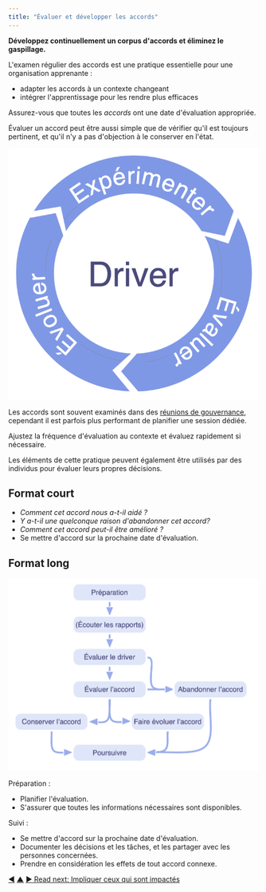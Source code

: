 ```yaml
---
title: "Évaluer et développer les accords"
---
```



<strong>Développez continuellement un corpus d'accords et éliminez le gaspillage.</strong>

L'examen régulier des accords est une pratique essentielle pour une organisation apprenante :

- adapter les accords à un contexte changeant
- intégrer l'apprentissage pour les rendre plus efficaces

Assurez-vous que toutes les <dfn data-info="Accord: Une ligne directrice, un processus ou protocole établi de le but de guider le flux de valeur.">accords</dfn> ont une date d'évaluation appropriée.

Évaluer un accord peut être aussi simple que de vérifier qu'il est toujours pertinent, et qu'il n'y a pas d'objection à le conserver en l'état.

![Expérimenter, évaluer, développer](img/evolution/kaizen.png)

Les accords sont souvent examinés dans des [réunions de gouvernance](governance-meeting.html), cependant il est parfois plus performant de planifier une session dédiée.

Ajustez la fréquence d'évaluation au contexte et évaluez rapidement si nécessaire.

Les éléments de cette pratique peuvent également être utilisés par des individus pour évaluer leurs propres décisions.

## Format court

- *Comment cet accord nous a-t-il aidé ?*
- *Y a-t-il une quelconque raison d'abandonner cet accord?*
- *Comment cet accord peut-il être amélioré ?*
- Se mettre d'accord sur la prochaine date d'évaluation.

## Format long

![Un format long pour évaluer et développer les accords](img/agreements/evaluate-agreements.png)

Préparation :

- Planifier l'évaluation.
- S'assurer que toutes les informations nécessaires sont disponibles.

Suivi :

- Se mettre d'accord sur la prochaine date d'évaluation.
- Documenter les décisions et les tâches, et les partager avec les personnes concernées.
- Prendre en considération les effets de tout accord connexe.

<div class="bottom-nav">
<a href="resolve-objections.html" title="Back to: Intégrer les objections">◀</a> <a href="co-creation-and-evolution.html" title="Up: Cocréer et évoluer">▲</a> <a href="involve-those-affected.html" title="">▶ Read next: Impliquer ceux qui sont impactés</a>
</div>


<script type="text/javascript">
Mousetrap.bind('g n', function() {
    window.location.href = 'involve-those-affected.html';
    return false;
});
</script>

